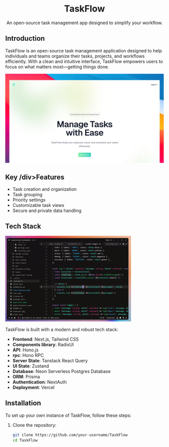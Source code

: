 <div align="center">
  <h1>TaskFlow</h1>
  <p>An open-source task management app designed to simplify your workflow.</p>
</div>

## Introduction

TaskFlow is an open-source task management application designed to help individuals and teams organize their tasks, projects, and workflows efficiently. With a clean and intuitive interface, TaskFlow empowers users to focus on what matters most—getting things done.

  <img src="./showcase.jpg" alt="TaskFlow Showcase" width="800">

## Key /div>Features

- Task creation and organization
- Task grouping
- Priority settings
- Customizable task views
- Secure and private data handling

## Tech Stack

<div align="start">
  <img src="./video-showcase.gif" alt="TaskFlow Demo" width="400">
</div>

TaskFlow is built with a modern and robust tech stack:

- **Frontend**: Next.js, Tailwind CSS
- **Components library**: RadixUI
- **API**: Hono.js
- **rpc**: Hono RPC
- **Server State**: Tanstack React Query
- **UI State**: Zustand
- **Database**: Neon Serverless Postgres Database
- **ORM**: Prisma
- **Authentication**: NextAuth
- **Deployment**: Vercel

## Installation

To set up your own instance of TaskFlow, follow these steps:

1. Clone the repository:
   ```bash
   git clone https://github.com/your-username/TaskFlow
   cd TaskFlow
